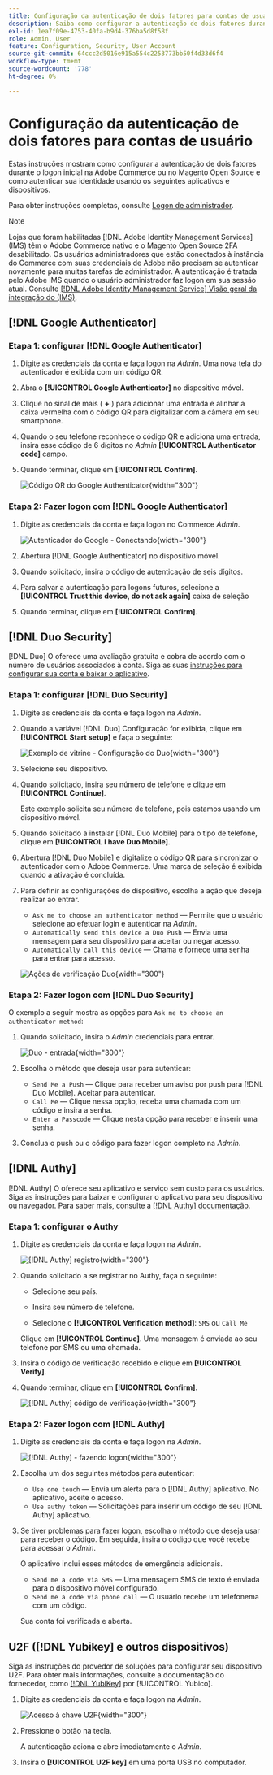 ```yaml
---
title: Configuração da autenticação de dois fatores para contas de usuário
description: Saiba como configurar a autenticação de dois fatores durante o logon inicial do Administrador e autenticar sua identidade usando um aplicativo de dispositivo compatível.
exl-id: 1ea7f09e-4753-40fa-b9d4-376ba5d8f58f
role: Admin, User
feature: Configuration, Security, User Account
source-git-commit: 64ccc2d5016e915a554c2253773bb50f4d33d6f4
workflow-type: tm+mt
source-wordcount: '778'
ht-degree: 0%

---
```


# Configuração da autenticação de dois fatores para contas de usuário

Estas instruções mostram como configurar a autenticação de dois fatores durante o logon inicial na Adobe Commerce ou no Magento Open Source e como autenticar sua identidade usando os seguintes aplicativos e dispositivos.

Para obter instruções completas, consulte [Logon de administrador](../getting-started/admin-signin.md).

>[!NOTE]
>
>Lojas que foram habilitadas [!DNL Adobe Identity Management Services] (IMS) têm o Adobe Commerce nativo e o Magento Open Source 2FA desabilitado. Os usuários administradores que estão conectados à instância do Commerce com suas credenciais de Adobe não precisam se autenticar novamente para muitas tarefas de administrador. A autenticação é tratada pelo Adobe IMS quando o usuário administrador faz logon em sua sessão atual. Consulte [[!DNL Adobe Identity Management Service] Visão geral da integração do (IMS)](../getting-started/adobe-ims-integration-overview.md).

## [!DNL Google Authenticator]

### Etapa 1: configurar [!DNL Google Authenticator]

1. Digite as credenciais da conta e faça logon na _Admin_. Uma nova tela do autenticador é exibida com um código QR.

1. Abra o **[!UICONTROL Google Authenticator]** no dispositivo móvel.

1. Clique no sinal de mais ( **+** ) para adicionar uma entrada e alinhar a caixa vermelha com o código QR para digitalizar com a câmera em seu smartphone.

1. Quando o seu telefone reconhece o código QR e adiciona uma entrada, insira esse código de 6 dígitos no _Admin_ **[!UICONTROL Authenticator code]** campo.

1. Quando terminar, clique em **[!UICONTROL Confirm]**.

   ![Código QR do Google Authenticator](./assets/storefront-2fa-google-qrcode.png){width="300"}

### Etapa 2: Fazer logon com [!DNL Google Authenticator]

1. Digite as credenciais da conta e faça logon no Commerce _Admin_.

   ![Autenticador do Google - Conectando](./assets/storefront-2fa-google-code.png){width="300"}

1. Abertura [!DNL Google Authenticator] no dispositivo móvel.

1. Quando solicitado, insira o código de autenticação de seis dígitos.

1. Para salvar a autenticação para logons futuros, selecione a **[!UICONTROL Trust this device, do not ask again]** caixa de seleção

1. Quando terminar, clique em **[!UICONTROL Confirm]**.

## [!DNL Duo Security]

[!DNL Duo] O oferece uma avaliação gratuita e cobra de acordo com o número de usuários associados à conta. Siga as suas [instruções para configurar sua conta e baixar o aplicativo](https://duo.com/product/multi-factor-authentication-mfa/duo-mobile-app).

### Etapa 1: configurar [!DNL Duo Security]

1. Digite as credenciais da conta e faça logon na _Admin_.

1. Quando a variável [!DNL Duo] Configuração for exibida, clique em **[!UICONTROL Start setup]** e faça o seguinte:

   ![Exemplo de vitrine - Configuração do Duo](./assets/storefront-2fa-duo-user1.png){width="300"}

1. Selecione seu dispositivo.

1. Quando solicitado, insira seu número de telefone e clique em **[!UICONTROL Continue]**.

   Este exemplo solicita seu número de telefone, pois estamos usando um dispositivo móvel.

1. Quando solicitado a instalar [!DNL Duo Mobile] para o tipo de telefone, clique em **[!UICONTROL I have Duo Mobile]**.

1. Abertura [!DNL Duo Mobile] e digitalize o código QR para sincronizar o autenticador com o Adobe Commerce. Uma marca de seleção é exibida quando a ativação é concluída.

1. Para definir as configurações do dispositivo, escolha a ação que deseja realizar ao entrar.

   - `Ask me to choose an authenticator method` — Permite que o usuário selecione ao efetuar login e autenticar na _Admin_.
   - `Automatically send this device a Duo Push` — Envia uma mensagem para seu dispositivo para aceitar ou negar acesso.
   - `Automatically call this device` — Chama e fornece uma senha para entrar para acesso.

   ![Ações de verificação Duo](./assets/storefront-2fa-duo-user7.png){width="300"}

### Etapa 2: Fazer logon com [!DNL Duo Security]

O exemplo a seguir mostra as opções para `Ask me to choose an authenticator method`:

1. Quando solicitado, insira o _Admin_ credenciais para entrar.

   ![Duo - entrada](./assets/storefront-2fa-duo-auth.png){width="300"}

1. Escolha o método que deseja usar para autenticar:

   - `Send Me a Push` — Clique para receber um aviso por push para [!DNL Duo Mobile]. Aceitar para autenticar.
   - `Call Me` — Clique nessa opção, receba uma chamada com um código e insira a senha.
   - `Enter a Passcode` — Clique nesta opção para receber e inserir uma senha.

1. Conclua o push ou o código para fazer logon completo na _Admin_.

## [!DNL Authy]

[!DNL Authy] O oferece seu aplicativo e serviço sem custo para os usuários. Siga as instruções para baixar e configurar o aplicativo para seu dispositivo ou navegador. Para saber mais, consulte a [[!DNL Authy] documentação](https://authy.com/features/setup/).

### Etapa 1: configurar o Authy

1. Digite as credenciais da conta e faça logon na _Admin_.

   ![[!DNL Authy] registro](./assets/storefront-2fa-authy-auth.png){width="300"}

1. Quando solicitado a se registrar no Authy, faça o seguinte:

   - Selecione seu país.

   - Insira seu número de telefone.

   - Selecione o **[!UICONTROL Verification method]**: `SMS` ou `Call Me`

   Clique em **[!UICONTROL Continue]**. Uma mensagem é enviada ao seu telefone por SMS ou uma chamada.

1. Insira o código de verificação recebido e clique em **[!UICONTROL Verify]**.

1. Quando terminar, clique em **[!UICONTROL Confirm]**.

   ![[!DNL Authy] código de verificação](./assets/storefront-2fa-authy-verify.png){width="300"}

### Etapa 2: Fazer logon com [!DNL Authy]

1. Digite as credenciais da conta e faça logon na _Admin_.

   ![[!DNL Authy] - fazendo logon](./assets/storefront-2fa-authy-access.png){width="300"}

1. Escolha um dos seguintes métodos para autenticar:

   - `Use one touch` — Envia um alerta para o [!DNL Authy] aplicativo. No aplicativo, aceite o acesso.
   - `Use authy token` — Solicitações para inserir um código de seu [!DNL Authy] aplicativo.

1. Se tiver problemas para fazer logon, escolha o método que deseja usar para receber o código. Em seguida, insira o código que você recebe para acessar o _Admin_.

   O aplicativo inclui esses métodos de emergência adicionais.

   - `Send me a code via SMS` — Uma mensagem SMS de texto é enviada para o dispositivo móvel configurado.
   - `Send me a code via phone call` — O usuário recebe um telefonema com um código.

   Sua conta foi verificada e aberta.

## U2F ([!DNL Yubikey] e outros dispositivos)

Siga as instruções do provedor de soluções para configurar seu dispositivo U2F. Para obter mais informações, consulte a documentação do fornecedor, como [[!DNL YubiKey]](https://support.yubico.com/hc/en-us/articles/360013790339-Getting-Started-with-Your-YubiKey) por [!UICONTROL Yubico].

1. Digite as credenciais da conta e faça logon na _Admin_.

   ![Acesso à chave U2F](./assets/storefront-2fa-u2f.png){width="300"}

1. Pressione o botão na tecla.

   A autenticação aciona e abre imediatamente o _Admin_.

1. Insira o **[!UICONTROL U2F key]** em uma porta USB no computador.
